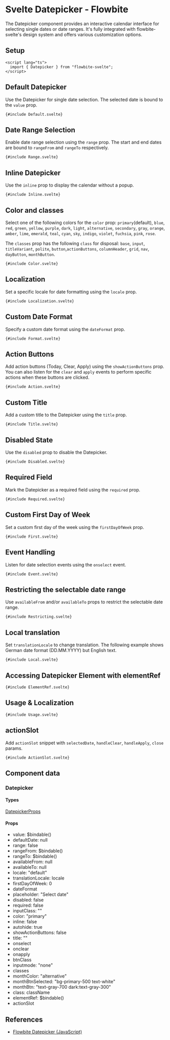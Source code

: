 # Svelte Datepicker - Flowbite


<script lang="ts">
  import { CompoAttributesViewer, GitHubCompoLinks, toKebabCase } from '../../utils'
  import { P, A } from '$lib'
  const dirName = toKebabCase(component_title)
</script>

The Datepicker component provides an interactive calendar interface for selecting single dates or date ranges. It's fully integrated with flowbite-svelte's design system and offers various customization options.

## Setup

```svelte
<script lang="ts">
  import { Datepicker } from "flowbite-svelte";
</script>
```

## Default Datepicker

Use the Datepicker for single date selection. The selected date is bound to the `value` prop.

```svelte
{#include Default.svelte}
```

## Date Range Selection

Enable date range selection using the `range` prop. The start and end dates are bound to `rangeFrom` and `rangeTo` respectively.

```svelte
{#include Range.svelte}
```

## Inline Datepicker

Use the `inline` prop to display the calendar without a popup.

```svelte
{#include Inline.svelte}
```

## Color and classes

Select one of the following colors for the `color` prop:
`primary`(default), `blue`, `red`, `green`, `yellow`, `purple`, `dark`, `light`, `alternative`, `secondary`, `gray`, `orange`, `amber`, `lime`, `emerald`, `teal`, `cyan`, `sky`, `indigo`, `violet`, `fuchsia`, `pink`, `rose`.

The `classes` prop has the following `class` for disposal: `base`, `input`, `titleVariant`, `polite`, `button`,`actionButtons`, `columnHeader`, `grid`, `nav`, `dayButton`, `monthButton`.

```svelte
{#include Color.svelte}
```

## Localization

Set a specific locale for date formatting using the `locale` prop.

```svelte
{#include Localization.svelte}
```

## Custom Date Format

Specify a custom date format using the `dateFormat` prop.

```svelte
{#include Format.svelte}
```

## Action Buttons

Add action buttons (Today, Clear, Apply) using the `showActionButtons` prop. You can also listen for the `clear` and `apply` events to perform specific actions when these buttons are clicked.

```svelte
{#include Action.svelte}
```

## Custom Title

Add a custom title to the Datepicker using the `title` prop.

```svelte
{#include Title.svelte}
```

## Disabled State

Use the `disabled` prop to disable the Datepicker.

```svelte
{#include Disabled.svelte}
```

## Required Field

Mark the Datepicker as a required field using the `required` prop.

```svelte
{#include Required.svelte}
```

## Custom First Day of Week

Set a custom first day of the week using the `firstDayOfWeek` prop.

```svelte
{#include First.svelte}
```

## Event Handling

Listen for date selection events using the `onselect` event.

```svelte
{#include Event.svelte}
```

## Restricting the selectable date range

Use `availableFrom` and/or `availableTo` props to restrict the selectable date range.

```svelte
{#include Restricting.svelte}
```

## Local translation

Set `translationLocale` to change translation. The following example shows German date format (DD.MM.YYYY) but English text.

```svelte
{#include Local.svelte}
```

## Accessing Datepicker Element with elementRef

```svelte
{#include ElementRef.svelte}
```

## Usage & Localization

```svelte
{#include Usage.svelte}
```

## actionSlot

Add `actionSlot` snippet with `selectedDate`, `handleClear`, `handleApply`, `close` params.

```svelte
{#include ActionSlot.svelte}
```

## Component data

### Datepicker

#### Types

[DatepickerProps](https://github.com/themesberg/flowbite-svelte/blob/main/src/lib/types.ts#L457)

#### Props

- value: $bindable()
- defaultDate: null
- range: false
- rangeFrom: $bindable()
- rangeTo: $bindable()
- availableFrom: null
- availableTo: null
- locale: "default"
- translationLocale: locale
- firstDayOfWeek: 0
- dateFormat
- placeholder: "Select date"
- disabled: false
- required: false
- inputClass: ""
- color: "primary"
- inline: false
- autohide: true
- showActionButtons: false
- title: ""
- onselect
- onclear
- onapply
- btnClass
- inputmode: "none"
- classes
- monthColor: "alternative"
- monthBtnSelected: "bg-primary-500 text-white"
- monthBtn: "text-gray-700 dark:text-gray-300"
- class: className
- elementRef: $bindable()
- actionSlot


## References

- [Flowbite Datepicker (JavaScript)](https://flowbite.com/docs/plugins/Datepicker/)


